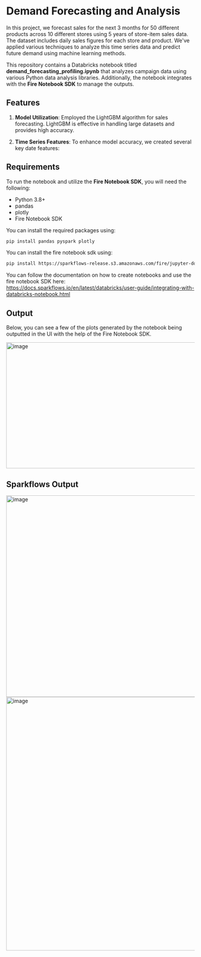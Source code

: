 # Demand Forecasting and Analysis

In this project, we forecast sales for the next 3 months for 50 different products across 10 different stores using 5 years of store-item sales data. The dataset includes daily sales figures for each store and product. We've applied various techniques to analyze this time series data and predict future demand using machine learning methods.

This repository contains a Databricks notebook titled **demand_forecasting_profiling.ipynb** that analyzes campaign data using various Python data analysis libraries. Additionally, the notebook integrates with the **Fire Notebook SDK** to manage the outputs.


## Features

1. **Model Utilization**: Employed the LightGBM algorithm for sales forecasting. LightGBM is effective in handling large datasets and provides high accuracy.

2. **Time Series Features**: To enhance model accuracy, we created several key date features:

## Requirements

To run the notebook and utilize the **Fire Notebook SDK**, you will need the following:

- Python 3.8+
- pandas
- plotly
- Fire Notebook SDK

You can install the required packages using:

```bash
pip install pandas pyspark plotly
```

You can install the fire notebook sdk using:

```bash
pip install https://sparkflows-release.s3.amazonaws.com/fire/jupyter-docker/firenotebookwheel/fire_notebook-3.1.0-py3-none-any.whl
```

You can follow the documentation on how to create notebooks and use the fire notebook SDK here: 
https://docs.sparkflows.io/en/latest/databricks/user-guide/integrating-with-databricks-notebook.html

## Output

Below, you can see a few of the plots generated by the notebook being outputted in the UI with the help of the Fire Notebook SDK.

<img width="764" height="336" alt="image" src="https://github.com/user-attachments/assets/d4499a38-76fb-410d-bbe6-6083aa683eca" />


## Sparkflows Output

<img width="1553" height="537" alt="image" src="https://github.com/user-attachments/assets/6e0c8a46-5b49-4f08-a0ea-ef4b842c4ca3" />


<img width="1550" height="676" alt="image" src="https://github.com/user-attachments/assets/25793516-a9c7-4dd3-83bd-7271e120a974" />

